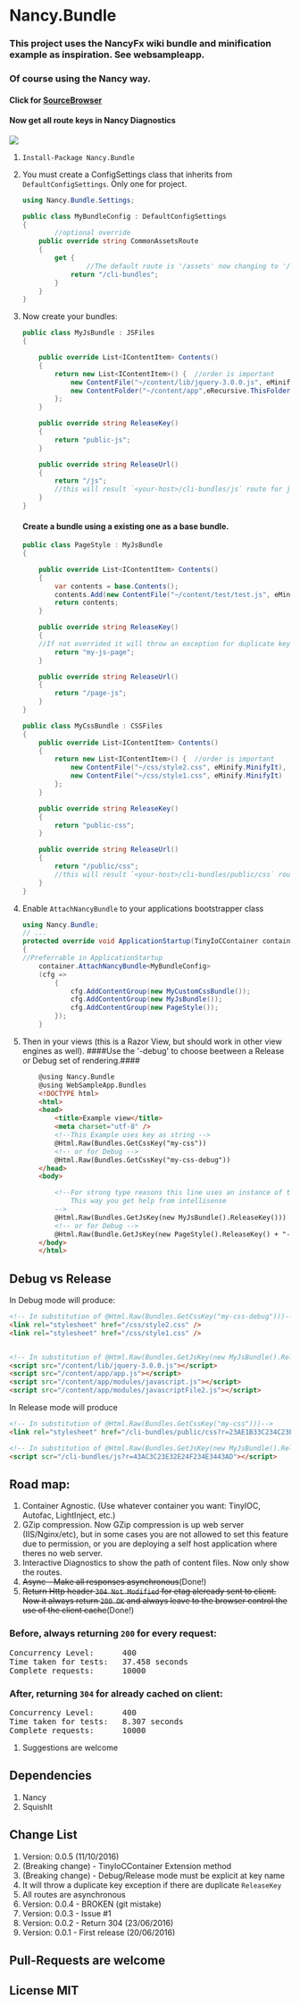 # Nancy.Bundle

### This project uses the NancyFx wiki bundle and minification example as inspiration. See websampleapp.

### Of course using the Nancy way.

#### Click for [SourceBrowser](http://sourcebrowser.io/Browse/leonibr/Nancy.Bundle.git/)

#### Now get all route keys in Nancy Diagnostics

<img src="nancy-diagnostic-routes.png">

1. `Install-Package Nancy.Bundle`

1. You must create a ConfigSettings class that inherits from `DefaultConfigSettings`. Only one for project.

    ```c#
    using Nancy.Bundle.Settings;

    public class MyBundleConfig : DefaultConfigSettings
    {
            //optional override
        public override string CommonAssetsRoute
        {
            get {
                    //The default route is '/assets' now changing to '/cli-bundles'
                return "/cli-bundles";
            }
        }
    }
    ```

1. Now create your bundles:

    ```c#
    public class MyJsBundle : JSFiles
    {

        public override List<IContentItem> Contents()
        {
            return new List<IContentItem>() {  //order is important
                new ContentFile("~/content/lib/jquery-3.0.0.js", eMinify.DoNotMinifyIt),
                new ContentFolder("~/content/app",eRecursive.ThisFolderAndChildrenFolders, eMinify.MinifyIt)
            };
        }

        public override string ReleaseKey()
        {
            return "public-js";
        }

        public override string ReleaseUrl()
        {
            return "/js";
            //this will result `<your-host>/cli-bundles/js` route for js
        }
    }
    ```

    #### Create a bundle using a existing one as a base bundle.

    ```c#
    public class PageStyle : MyJsBundle
    {

        public override List<IContentItem> Contents()
        {
            var contents = base.Contents();
            contents.Add(new ContentFile("~/content/test/test.js", eMinify.MinifyIt));
            return contents;
        }

        public override string ReleaseKey()
        {
        //If not overrided it will throw an exception for duplicate key. Because the `MyJsBundle.ReleaseKey` is aleready stored.
            return "my-js-page";
        }

        public override string ReleaseUrl()
        {
            return "/page-js";
        }
    }
    ```

    ```c#
    public class MyCssBundle : CSSFiles
    {
        public override List<IContentItem> Contents()
        {
            return new List<IContentItem>() {  //order is important
                new ContentFile("~/css/style2.css", eMinify.MinifyIt),
                new ContentFile("~/css/style1.css", eMinify.MinifyIt)
            };
        }

        public override string ReleaseKey()
        {
            return "public-css";
        }

        public override string ReleaseUrl()
        {
            return "/public/css";
            //this will result `<your-host>/cli-bundles/public/css` route for css
        }
    }
    ```

1. Enable `AttachNancyBundle` to your applications bootstrapper class

    ```c#
    using Nancy.Bundle;
    // ...
    protected override void ApplicationStartup(TinyIoCContainer container, IPipelines pipelines)
    {
    //Preferrable in ApplicationStartup
        container.AttachNancyBundle<MyBundleConfig>
        (cfg =>
            {
                cfg.AddContentGroup(new MyCustomCssBundle());
                cfg.AddContentGroup(new MyJsBundle());
                cfg.AddContentGroup(new PageStyle());
            });
        }
    ```

1. Then in your views (this is a Razor View, but should work in other view engines as well).
    ####Use the '-debug' to choose beetween a Release or Debug set of rendering.####

    ```html
        @using Nancy.Bundle
        @using WebSampleApp.Bundles
        <!DOCTYPE html>
        <html>
        <head>
            <title>Example view</title>
            <meta charset="utf-8" />
            <!--This Example uses key as string -->
            @Html.Raw(Bundles.GetCssKey("my-css"))
            <!-- or for Debug -->
            @Html.Raw(Bundles.GetCssKey("my-css-debug"))
        </head>
        <body>

            <!--For strong type reasons this line uses an instance of the bundle to get the key
                This way you get help from intellisense
            -->
            @Html.Raw(Bundles.GetJsKey(new MyJsBundle().ReleaseKey()))
            <!-- or for Debug -->
            @Html.Raw(Bundle.GetJsKey(new PageStyle().ReleaseKey() + "-debug"))
        </body>
        </html>
    ```

## Debug vs Release

In Debug mode will produce:
```html
<!-- In substitution of @Html.Raw(Bundles.GetCssKey("my-css-debug")))-->
<link rel="stylesheet" href="/css/style2.css" />
<link rel="stylesheet" href="/css/style1.css" />


<!-- In substitution of @Html.Raw(Bundles.GetJsKey(new MyJsBundle().ReleaseKey() + "-debug")-->
<script src="/content/lib/jquery-3.0.0.js"></script>
<script src="/content/app/app.js"></script>
<script src="/content/app/modules/javascript.js"></script>
<script src="/content/app/modules/javascriptFile2.js"></script>
```

In Release mode will produce

```html
<!-- In substitution of @Html.Raw(Bundles.GetCssKey("my-css")))-->
<link rel="stylesheet" href="/cli-bundles/public/css?r=23AE1B33C234C23E3B09673C" />

<!-- In substitution of @Html.Raw(Bundles.GetJsKey(new MyJsBundle().ReleaseKey())-->
<script scr="/cli-bundles/js?r=43AC3C23E32E24F234E3443AD"></script>
```

## Road map:
1.  Container Agnostic. (Use whatever container you want: TinyIOC, Autofac, LightInject, etc.)
1.  GZip compression. Now GZip compression is up web server (IIS/Nginx/etc), but in some cases you are not allowed to set this feature due to permission, or you are deploying a self host application where theres no web server.
1.  Interactive Diagnostics to show the path of content files. Now only show the routes.
1.  <s>Async - Make all responses asynchronous</s>(Done!)
1.  <s>Return Http header `304 Not Modified` for etag aleready sent to client. Now it always return `200 OK` and always leave to the browser control the use of the client cache</s>(Done!)

### Before, always returning `200` for every request:
<pre>
Concurrency Level:      400
Time taken for tests:   37.458 seconds
Complete requests:      10000
</pre>

### After, returning `304` for already cached on client:
<pre>
Concurrency Level:      400
Time taken for tests:   8.307 seconds
Complete requests:      10000
</pre>

1.  Suggestions are welcome

## Dependencies
1. Nancy
1. SquishIt

## Change List
1. Version: 0.0.5 (11/10/2016)
1. (Breaking change) - TinyIoCContainer Extension method
1. (Breaking change) - Debug/Release mode must be explicit at key name
1. It will throw a duplicate key exception if there are duplicate `ReleaseKey`
1. All routes are asynchronous
1. Version: 0.0.4 - BROKEN (git mistake)
1. Version: 0.0.3 - Issue #1
1. Version: 0.0.2 - Return 304 (23/06/2016)
1. Version: 0.0.1 - First release (20/06/2016)

## Pull-Requests are welcome
## License MIT
